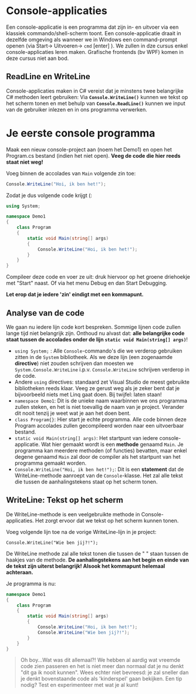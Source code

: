 # Console-applicaties

Een console-applicatie is een  programma dat zijn in- en uitvoer via een klassiek commando/shell-scherm toont. Een console-applicatie draait  in dezelfde omgeving als wanneer we in Windows een command-prompt openen (via Start-> Uitvoeren-> ``cmd`` [enter] ). We zullen in dze cursus enkel console-applicaties leren maken. Grafische frontends (bv WPF) komen in deze cursus niet aan bod.

## ReadLine en WriteLine
Console-applicaties maken in C# vereist dat je minstens twee belangrijke C# methoden leert gebruiken:
Via **``Console.WriteLine()``** kunnen we tekst op het scherm tonen en met behulp van **``Console.ReadLine()``** kunnen we input van de gebruiker inlezen en in ons programma verwerken.

# Je eerste console programma
Maak een nieuw console-project aan (noem het Demo1) en open het Program.cs bestand (indien het niet open). **Veeg de code die hier reeds staat niet weg!**

Voeg binnen de accolades van ``Main`` volgende zin toe:

```csharp
Console.WriteLine("Hoi, ik ben het!");
```

Zodat je dus volgende code krijgt (:
```csharp
using System;

namespace Demo1
{
    class Program
    {
        static void Main(string[] args)
        {
            Console.WriteLine("Hoi, ik ben het!");
        }
    }
}
```
Compileer deze code en voer ze uit: druk hiervoor op het groene driehoekje met "Start" naast. Of via het menu Debug en dan Start Debugging.

**Let erop dat je iedere 'zin' eindigt met een kommapunt.**

## Analyse van de code
We gaan nu iedere lijn code kort bespreken. Sommige lijnen code zullen lange tijd niet belangrijk zijn.  Onthoud nu alvast dat: **alle belangrijke code staat tussen de accolades onder de lijn ``static void Main(string[] args)``**!

* ``using System;`` :  Alle ``Console``-commando's die we verderop gebruiken zitten in de ``System`` bibliotheek. Als we deze lijn (een zogenaamde **directive**) niet zouden schrijven dan moesten we ``System.Console.WriteLine`` i.p.v. ``Console.WriteLine`` schrijven verderop in de code. 
* Andere ``using`` directives: standaard zet Visual Studio de meest gebruikte bibliotheken reeds klaar. Veeg ze gerust weg als je zeker bent dat je bijvoorbeeld niets met Linq gaat doen. Bij twijfel: laten staan!
* ``namespace Demo1``: Dit is de unieke naam waarbinnen we ons programma zullen steken, en het is niet toevallig de naam van je project. Verander dit nooit tenzij je weet wat je aan het doen bent.
* ``class Program{}``: Hier start je echte programma. Alle code binnen deze Program accolades zullen gecompileerd worden naar een uitvoerbaar bestand.
* ``static void Main(string[] args)``: Het startpunt van iedere console-applicatie. Wat hier gemaakt wordt is een **methode** genaamd ``Main``. Je programma kan meerdere methoden (of functies) bevatten, maar enkel degene genaamd ``Main`` zal door de compiler als het startpunt van het programma gemaakt worden.
* ``Console.WriteLine("Hoi, ik ben het!");``: Dit is een **statement** dat de WriteLine-methode aanroept van de ``Console``-klasse. Het zal alle tekst die tussen de aanhalingstekens staat op het scherm tonen. 


 
 ## WriteLine: Tekst op het scherm
 De WriteLine-methode is een veelgebruikte methode in Console-applicaties. Het zorgt ervoor dat we tekst op het scherm kunnen tonen.

Voeg volgende lijn toe na de vorige WriteLine-lijn in je project:

``Console.WriteLine("Wie ben jij?!");`` 

De WriteLine methode zal alle tekst tonen die tussen de  "  " staan tussen de haakjes van de methode. **De aanhalingstekens aan het begin en einde van de tekst zijn uiterst belangrijk! Alsook het kommapunt helemaal achteraan.**

Je programma is nu:
```csharp
namespace Demo1
{
    class Program
    {
        static void Main(string[] args)
        {
            Console.WriteLine("Hoi, ik ben het!");
            Console.WriteLine("Wie ben jij?!");
        }
    }
}
```

> Oh boy...Wat was dit allemaal?! We hebben al aardig wat vreemde code zien passeren en het is niet meer dan normaal dat je nu denkt "dit ga ik nooit kunnen". Wees echter niet bevreesd: je zal sneller dan je denkt bovenstaande code als 'kinderspel' gaan bekijken. Een tip nodig? Test en experimenteer met wat je al kunt! 